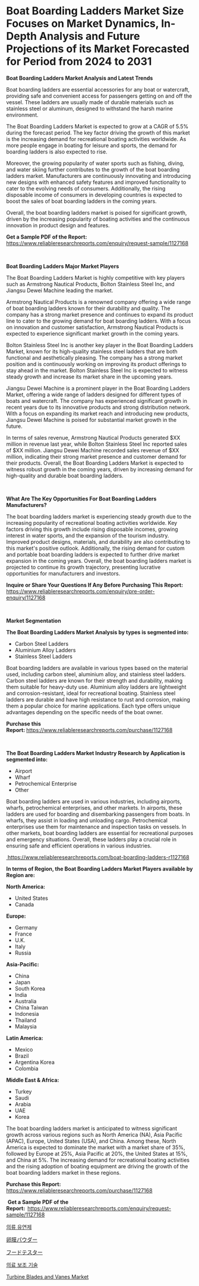 <p><h1>Boat Boarding Ladders Market Size Focuses on Market Dynamics, In-Depth Analysis and Future Projections of its Market Forecasted for Period from 2024 to 2031</h1></p><p><strong>Boat Boarding Ladders Market Analysis and Latest Trends</strong></p>
<p><p>Boat boarding ladders are essential accessories for any boat or watercraft, providing safe and convenient access for passengers getting on and off the vessel. These ladders are usually made of durable materials such as stainless steel or aluminum, designed to withstand the harsh marine environment.</p><p>The Boat Boarding Ladders Market is expected to grow at a CAGR of 5.5% during the forecast period. The key factor driving the growth of this market is the increasing demand for recreational boating activities worldwide. As more people engage in boating for leisure and sports, the demand for boarding ladders is also expected to rise.</p><p>Moreover, the growing popularity of water sports such as fishing, diving, and water skiing further contributes to the growth of the boat boarding ladders market. Manufacturers are continuously innovating and introducing new designs with enhanced safety features and improved functionality to cater to the evolving needs of consumers. Additionally, the rising disposable income of consumers in developing countries is expected to boost the sales of boat boarding ladders in the coming years.</p><p>Overall, the boat boarding ladders market is poised for significant growth, driven by the increasing popularity of boating activities and the continuous innovation in product design and features.</p></p>
<p><strong>Get a Sample PDF of the Report:&nbsp;</strong> <a href="https://www.reliableresearchreports.com/enquiry/request-sample/1127168">https://www.reliableresearchreports.com/enquiry/request-sample/1127168</a></p>
<p>&nbsp;</p>
<p><strong>Boat Boarding Ladders Major Market Players</strong></p>
<p><p>The Boat Boarding Ladders Market is highly competitive with key players such as Armstrong Nautical Products, Bolton Stainless Steel Inc, and Jiangsu Dewei Machine leading the market. </p><p>Armstrong Nautical Products is a renowned company offering a wide range of boat boarding ladders known for their durability and quality. The company has a strong market presence and continues to expand its product line to cater to the growing demand for boat boarding ladders. With a focus on innovation and customer satisfaction, Armstrong Nautical Products is expected to experience significant market growth in the coming years.</p><p>Bolton Stainless Steel Inc is another key player in the Boat Boarding Ladders Market, known for its high-quality stainless steel ladders that are both functional and aesthetically pleasing. The company has a strong market position and is continuously working on improving its product offerings to stay ahead in the market. Bolton Stainless Steel Inc is expected to witness steady growth and increase its market share in the upcoming years.</p><p>Jiangsu Dewei Machine is a prominent player in the Boat Boarding Ladders Market, offering a wide range of ladders designed for different types of boats and watercraft. The company has experienced significant growth in recent years due to its innovative products and strong distribution network. With a focus on expanding its market reach and introducing new products, Jiangsu Dewei Machine is poised for substantial market growth in the future.</p><p>In terms of sales revenue, Armstrong Nautical Products generated $XX million in revenue last year, while Bolton Stainless Steel Inc reported sales of $XX million. Jiangsu Dewei Machine recorded sales revenue of $XX million, indicating their strong market presence and customer demand for their products. Overall, the Boat Boarding Ladders Market is expected to witness robust growth in the coming years, driven by increasing demand for high-quality and durable boat boarding ladders.</p></p>
<p>&nbsp;</p>
<p><strong>What Are The Key Opportunities For Boat Boarding Ladders Manufacturers?</strong></p>
<p><p>The boat boarding ladders market is experiencing steady growth due to the increasing popularity of recreational boating activities worldwide. Key factors driving this growth include rising disposable incomes, growing interest in water sports, and the expansion of the tourism industry. Improved product designs, materials, and durability are also contributing to this market's positive outlook. Additionally, the rising demand for custom and portable boat boarding ladders is expected to further drive market expansion in the coming years. Overall, the boat boarding ladders market is projected to continue its growth trajectory, presenting lucrative opportunities for manufacturers and investors.</p></p>
<p><strong>Inquire or Share Your Questions If Any Before Purchasing This Report:</strong> <a href="https://www.reliableresearchreports.com/enquiry/pre-order-enquiry/1127168">https://www.reliableresearchreports.com/enquiry/pre-order-enquiry/1127168</a></p>
<p>&nbsp;</p>
<p><strong>Market Segmentation</strong></p>
<p><strong>The Boat Boarding Ladders Market Analysis by types is segmented into:</strong></p>
<p><ul><li>Carbon Steel Ladders</li><li>Aluminium Alloy Ladders</li><li>Stainless Steel Ladders</li></ul></p>
<p><p>Boat boarding ladders are available in various types based on the material used, including carbon steel, aluminium alloy, and stainless steel ladders. Carbon steel ladders are known for their strength and durability, making them suitable for heavy-duty use. Aluminium alloy ladders are lightweight and corrosion-resistant, ideal for recreational boating. Stainless steel ladders are durable and have high resistance to rust and corrosion, making them a popular choice for marine applications. Each type offers unique advantages depending on the specific needs of the boat owner.</p></p>
<p><strong>Purchase this Report:&nbsp;</strong><a href="https://www.reliableresearchreports.com/purchase/1127168">https://www.reliableresearchreports.com/purchase/1127168</a></p>
<p>&nbsp;</p>
<p><strong>The Boat Boarding Ladders Market Industry Research by Application is segmented into:</strong></p>
<p><ul><li>Airport</li><li>Wharf</li><li>Petrochemical Enterprise</li><li>Other</li></ul></p>
<p><p>Boat boarding ladders are used in various industries, including airports, wharfs, petrochemical enterprises, and other markets. In airports, these ladders are used for boarding and disembarking passengers from boats. In wharfs, they assist in loading and unloading cargo. Petrochemical enterprises use them for maintenance and inspection tasks on vessels. In other markets, boat boarding ladders are essential for recreational purposes and emergency situations. Overall, these ladders play a crucial role in ensuring safe and efficient operations in various industries.</p></p>
<p><a href="https://www.reliableresearchreports.com/boat-boarding-ladders-r1127168">&nbsp;https://www.reliableresearchreports.com/boat-boarding-ladders-r1127168</a></p>
<p><strong>In terms of Region, the Boat Boarding Ladders Market Players available by Region are:</strong></p>
<p>
    <p> <strong> North America: </strong>
        <ul>
            <li>United States</li>
            <li>Canada</li>
        </ul>
        </p> 
    <p> <strong> Europe: </strong>
        <ul>
            <li>Germany</li>
            <li>France</li>
            <li>U.K.</li>
            <li>Italy</li>
            <li>Russia</li>
        </ul>
        </p> 
    <p> <strong> Asia-Pacific: </strong>
        <ul>
            <li>China</li>
            <li>Japan</li>
            <li>South Korea</li>
            <li>India</li>
            <li>Australia</li>
            <li>China Taiwan</li>
            <li>Indonesia</li>
            <li>Thailand</li>
            <li>Malaysia</li>
        </ul>
        </p> 
    <p> <strong> Latin America: </strong>
        <ul>
            <li>Mexico</li>
            <li>Brazil</li>
            <li>Argentina Korea</li>
            <li>Colombia</li>
        </ul>
        </p> 
    <p> <strong> Middle East & Africa: </strong>
        <ul>
            <li>Turkey</li>
            <li>Saudi</li>
            <li>Arabia</li>
            <li>UAE</li>
            <li>Korea</li>
        </ul>
    </p>
    </p>
<p><p>The boat boarding ladders market is anticipated to witness significant growth across various regions such as North America (NA), Asia Pacific (APAC), Europe, United States (USA), and China. Among these, North America is expected to dominate the market with a market share of 35%, followed by Europe at 25%, Asia Pacific at 20%, the United States at 15%, and China at 5%. The increasing demand for recreational boating activities and the rising adoption of boating equipment are driving the growth of the boat boarding ladders market in these regions.</p></p>
<p><strong>Purchase this Report: </strong><a href="https://www.reliableresearchreports.com/purchase/1127168">https://www.reliableresearchreports.com/purchase/1127168</a></p>
<p>&nbsp;<strong>Get a Sample PDF of the Report:&nbsp;&nbsp;</strong><a href="https://www.reliableresearchreports.com/enquiry/request-sample/1127168">https://www.reliableresearchreports.com/enquiry/request-sample/1127168</a></p>
<p><strong></strong></p>
<p><p><a href="https://github.com/wallacBahrtyinger567686/Market-Research-Report-List-1/blob/main/412219232567.md">의류 유연제</a></p><p><a href="https://medium.com/@barrycuda1974/%E5%8D%B5%E8%86%9C%E7%B2%89%E5%B8%82%E5%A0%B4%E8%AA%BF%E6%9F%BB%E3%83%AC%E3%83%9D%E3%83%BC%E3%83%88-%E3%81%9D%E3%81%AE%E6%AD%B4%E5%8F%B2%E3%81%A8%E4%BA%88%E6%B8%AC2024%E5%B9%B4%E3%81%8B%E3%82%892031%E5%B9%B4-f85a1f0d78ff">卵膜パウダー</a></p><p><a href="https://medium.com/@desekay3566/%E9%A3%9F%E5%93%81%E3%83%86%E3%82%B9%E3%82%BF%E3%83%BC%E5%B8%82%E5%A0%B4%E3%81%AE%E8%A6%8F%E6%A8%A1%E3%81%AF-%E3%82%B0%E3%83%AD%E3%83%BC%E3%83%90%E3%83%AB%E7%94%A3%E6%A5%AD%E3%81%AB%E3%81%8A%E3%81%84%E3%81%A6%E6%9C%80%E9%81%A9%E3%81%AA%E3%83%9E%E3%83%BC%E3%82%B1%E3%83%86%E3%82%A3%E3%83%B3%E3%82%B0%E3%83%81%E3%83%A3%E3%83%B3%E3%83%8D%E3%83%AB%E3%82%92%E6%98%8E%E3%82%89%E3%81%8B%E3%81%AB%E3%81%97%E3%81%BE%E3%81%99-95a74eb6d228">フードテスター</a></p><p><a href="https://medium.com/@morrisassin8795/%EC%9D%98%EB%A3%8C-%EB%B3%B4%EC%A1%B0-%EA%B8%B0%EC%88%A0-%EC%8B%9C%EC%9E%A5-%EA%B7%9C%EB%AA%A8-cagr-%ED%8A%B8%EB%A0%8C%EB%93%9C-2024-2030-f3d50c7c0d02">의료 보조 기술</a></p><p><a href="https://github.com/shotows/Market-Research-Report-List-2/blob/main/turbine-blades-and-vanes-market.md">Turbine Blades and Vanes Market</a></p></p>